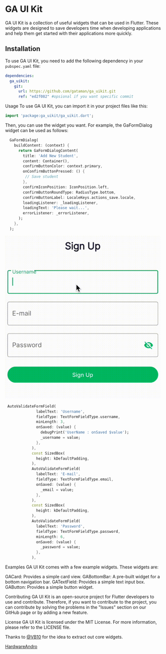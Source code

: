 # GA UI Kit

GA UI Kit is a collection of useful widgets that can be used in Flutter. These widgets are designed to save developers time when developing applications and help them get started with their applications more quickly.

## Installation

To use GA UI Kit, you need to add the following dependency in your `pubspec.yaml` file:

```yaml
dependencies:
  ga_uikit:
    git:
      url: https://github.com/gataman/ga_uikit.git
      ref: "ed2f082" #opsional if you want specific commit
```

Usage
To use GA UI Kit, you can import it in your project files like this:

```dart
import 'package:ga_uikit/ga_uikit.dart';
```

Then, you can use the widget you want. For example, the GaFormDialog  widget can be used as follows:

```dart
  GaFormDialog(
    buildContent: (context) {
      return GaFormDialogContent(
        title: 'Add New Student',
        content: Container(),
        confirmButtonColor: context.primary,
        onConfirmButtonPressed: () {
         // Save student
        },
        confirmIconPosition: IconPosition.left,
        confirmButtonRoundType: RadiusType.bottom,
        confirmButtonLabel: LocaleKeys.actions_save.locale,
        loadingListener: _loadingListener,
        loadingText: 'Please wait...',
        errorListener: _errorListener,
      );
    },
  );

```

![Screenshot](./auto_complete.gif)


```dart
 AutoValidateFormField(
              labelText: 'Username',
              fieldType: TextFormFieldType.username,
              minLength: 3,
              onSaved: (value) {
                debugPrint('UserName : onSaved $value');
                _username = value;
              },
            ),
            const SizedBox(
              height: kDefaultPadding,
            ),
            AutoValidateFormField(
              labelText: 'E-mail',
              fieldType: TextFormFieldType.email,
              onSaved: (value) {
                _email = value;
              },
            ),
            const SizedBox(
              height: kDefaultPadding,
            ),
            AutoValidateFormField(
              labelText: 'Password',
              fieldType: TextFormFieldType.password,
              minLength: 6,
              onSaved: (value) {
                _password = value;
              },
            ),
  ```

Examples
GA UI Kit comes with a few example widgets. These widgets are:

GACard: Provides a simple card view.
GABottomBar: A pre-built widget for a bottom navigation bar.
GATextField: Provides a simple text input box.
GAButton: Provides a simple button widget.


Contributing
GA UI Kit is an open-source project for Flutter developers to use and contribute. Therefore, if you want to contribute to the project, you can contribute by solving the problems in the "Issues" section on our GitHub page or by adding a new feature.

License
GA UI Kit is licensed under the MIT License. For more information, please refer to the LICENSE file.

Thanks to [@VB10](https://github.com/VB10) for the idea to extract out core widgets.

[HardwareAndro](https://www.youtube.com/watch?v=s7_YllxtWu8&list=PL1k5oWAuBhgV_XnhMSyu2YLZMZNGuD0Cv&index=27)

